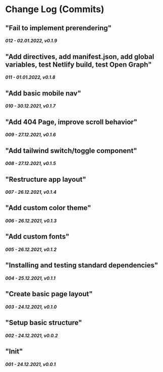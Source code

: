 # Change Log (Commits)

<!--
Major.Minor.Patch:

Major:
- New Feature(s) that break API
- Stable release

Minor:
- New feature
- Feature change
- Feature removal
- Dependencies minor/major update
- Security fix

Patch:
- New content
- Update content
- Content removal
- Dependencies patch update
- Layout improvement
- Performance improvement
-->

<!-- "In this commit I ..." -->


## "Fail to implement prerendering"
##### 012 - 02.01.2022, v0.1.9


## "Add directives, add manifest.json, add global variables, test Netlify build, test Open Graph"
##### 011 - 01.01.2022, v0.1.8


## "Add basic mobile nav"
##### 010 - 30.12.2021, v0.1.7


## "Add 404 Page, improve scroll behavior"
##### 009 - 27.12.2021, v0.1.6


## "Add tailwind switch/toggle component"
##### 008 - 27.12.2021, v0.1.5


## "Restructure app layout"
##### 007 - 26.12.2021, v0.1.4


## "Add custom color theme"
##### 006 - 26.12.2021, v0.1.3


## "Add custom fonts"
##### 005 - 26.12.2021, v0.1.2


## "Installing and testing standard dependencies"
##### 004 - 25.12.2021, v0.1.1


## "Create basic page layout"
##### 003 - 24.12.2021, v0.1.0


## "Setup basic structure"
##### 002 - 24.12.2021, v0.0.2


## "Init"
##### 001 - 24.12.2021, v0.0.1
